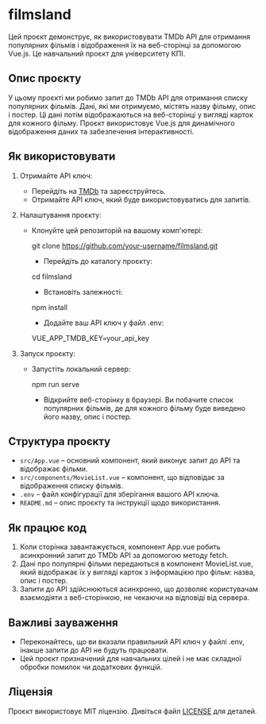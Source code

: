 # filmsland

Цей проєкт демонструє, як використовувати TMDb API для отримання популярних фільмів і відображення їх на веб-сторінці за допомогою Vue.js. Це навчальний проєкт для університету КПІ.

## Опис проєкту

У цьому проєкті ми робимо запит до TMDb API для отримання списку популярних фільмів. Дані, які ми отримуємо, містять назву фільму, опис і постер. Ці дані потім відображаються на веб-сторінці у вигляді карток для кожного фільму. Проєкт використовує Vue.js для динамічного відображення даних та забезпечення інтерактивності.

## Як використовувати

1. Отримайте API ключ:
   - Перейдіть на [TMDb](https://www.themoviedb.org/settings/api) та зареєструйтесь.
   - Отримайте API ключ, який буде використовуватись для запитів.

2. Налаштування проєкту:
   - Клонуйте цей репозиторій на вашому комп'ютері:
     
     git clone https://github.com/your-username/filmsland.git
        - Перейдіть до каталогу проєкту:
     
     cd filmsland
        - Встановіть залежності:
     
     npm install
        - Додайте ваш API ключ у файл .env:
     
     VUE_APP_TMDB_KEY=your_api_key
     
3. Запуск проєкту:
   - Запустіть локальний сервер:
     
     npm run serve
        - Відкрийте веб-сторінку в браузері. Ви побачите список популярних фільмів, де для кожного фільму буде виведено його назву, опис і постер.

## Структура проєкту

- `src/App.vue` – основний компонент, який виконує запит до API та відображає фільми.
- `src/components/MovieList.vue` – компонент, що відповідає за відображення списку фільмів.
- `.env` – файл конфігурації для зберігання вашого API ключа.
- `README.md` – опис проєкту та інструкції щодо використання.

## Як працює код

1. Коли сторінка завантажується, компонент App.vue робить асинхронний запит до TMDb API за допомогою методу fetch.
2. Дані про популярні фільми передаються в компонент MovieList.vue, який відображає їх у вигляді карток з інформацією про фільм: назва, опис і постер.
3. Запити до API здійснюються асинхронно, що дозволяє користувачам взаємодіяти з веб-сторінкою, не чекаючи на відповіді від сервера.

## Важливі зауваження

- Переконайтесь, що ви вказали правильний API ключ у файлі .env, інакше запити до API не будуть працювати.
- Цей проєкт призначений для навчальних цілей і не має складної обробки помилок чи додаткових функцій.

## Ліцензія

Проєкт використовує MIT ліцензію. Дивіться файл [LICENSE](LICENSE) для деталей.